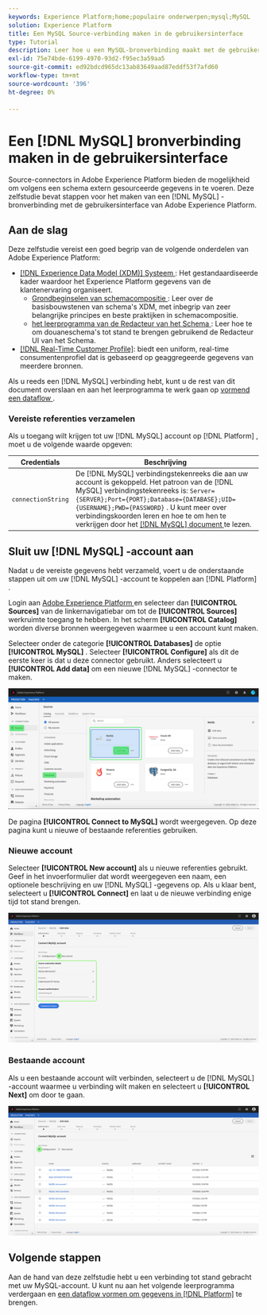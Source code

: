 ```yaml
---
keywords: Experience Platform;home;populaire onderwerpen;mysql;MySQL
solution: Experience Platform
title: Een MySQL Source-verbinding maken in de gebruikersinterface
type: Tutorial
description: Leer hoe u een MySQL-bronverbinding maakt met de gebruikersinterface van Adobe Experience Platform.
exl-id: 75e74bde-6199-4970-93d2-f95ec3a59aa5
source-git-commit: ed92bdcd965dc13ab83649aad87eddf53f7afd60
workflow-type: tm+mt
source-wordcount: '396'
ht-degree: 0%

---
```


# Een [!DNL MySQL] bronverbinding maken in de gebruikersinterface

Source-connectors in Adobe Experience Platform bieden de mogelijkheid om volgens een schema extern gesourceerde gegevens in te voeren. Deze zelfstudie bevat stappen voor het maken van een [!DNL MySQL] -bronverbinding met de gebruikersinterface van Adobe Experience Platform.

## Aan de slag

Deze zelfstudie vereist een goed begrip van de volgende onderdelen van Adobe Experience Platform:

* [[!DNL Experience Data Model (XDM)]  Systeem ](../../../../../xdm/home.md): Het gestandaardiseerde kader waardoor het Experience Platform gegevens van de klantenervaring organiseert.
   * [ Grondbeginselen van schemacompositie ](../../../../../xdm/schema/composition.md): Leer over de basisbouwstenen van schema&#39;s XDM, met inbegrip van zeer belangrijke principes en beste praktijken in schemacompositie.
   * [ het leerprogramma van de Redacteur van het Schema ](../../../../../xdm/tutorials/create-schema-ui.md): Leer hoe te om douaneschema&#39;s tot stand te brengen gebruikend de Redacteur UI van het Schema.
* [[!DNL Real-Time Customer Profile]](../../../../../profile/home.md): biedt een uniform, real-time consumentenprofiel dat is gebaseerd op geaggregeerde gegevens van meerdere bronnen.

Als u reeds een [!DNL MySQL] verbinding hebt, kunt u de rest van dit document overslaan en aan het leerprogramma te werk gaan op [ vormend een dataflow ](../../dataflow/databases.md).

### Vereiste referenties verzamelen

Als u toegang wilt krijgen tot uw [!DNL MySQL] account op [!DNL Platform] , moet u de volgende waarde opgeven:

| Credentials | Beschrijving |
| ---------- | ----------- |
| `connectionString` | De [!DNL MySQL] verbindingstekenreeks die aan uw account is gekoppeld. Het patroon van de [!DNL MySQL] verbindingstekenreeks is: `Server={SERVER};Port={PORT};Database={DATABASE};UID={USERNAME};PWD={PASSWORD}` . U kunt meer over verbindingskoorden leren en hoe te om hen te verkrijgen door het [[!DNL MySQL]  document ](https://dev.mysql.com/doc/connector-net/en/connector-net-connections-string.html) te lezen. |

## Sluit uw [!DNL MySQL] -account aan

Nadat u de vereiste gegevens hebt verzameld, voert u de onderstaande stappen uit om uw [!DNL MySQL] -account te koppelen aan [!DNL Platform] .

Login aan [ Adobe Experience Platform ](https://platform.adobe.com) en selecteer dan **[!UICONTROL Sources]** van de linkernavigatiebar om tot de **[!UICONTROL Sources]** werkruimte toegang te hebben. In het scherm **[!UICONTROL Catalog]** worden diverse bronnen weergegeven waarmee u een account kunt maken.

Selecteer onder de categorie **[!UICONTROL Databases]** de optie **[!UICONTROL MySQL]** . Selecteer **[!UICONTROL Configure]** als dit de eerste keer is dat u deze connector gebruikt. Anders selecteert u **[!UICONTROL Add data]** om een nieuwe [!DNL MySQL] -connector te maken.

![](../../../../images/tutorials/create/my-sql/catalog.png)

De pagina **[!UICONTROL Connect to MySQL]** wordt weergegeven. Op deze pagina kunt u nieuwe of bestaande referenties gebruiken.

### Nieuwe account

Selecteer **[!UICONTROL New account]** als u nieuwe referenties gebruikt. Geef in het invoerformulier dat wordt weergegeven een naam, een optionele beschrijving en uw [!DNL MySQL] -gegevens op. Als u klaar bent, selecteert u **[!UICONTROL Connect]** en laat u de nieuwe verbinding enige tijd tot stand brengen.

![](../../../../images/tutorials/create/my-sql/new.png)

### Bestaande account

Als u een bestaande account wilt verbinden, selecteert u de [!DNL MySQL] -account waarmee u verbinding wilt maken en selecteert u **[!UICONTROL Next]** om door te gaan.

![](../../../../images/tutorials/create/my-sql/existing.png)

## Volgende stappen

Aan de hand van deze zelfstudie hebt u een verbinding tot stand gebracht met uw MySQL-account. U kunt nu aan het volgende leerprogramma verdergaan en [ een dataflow vormen om gegevens in  [!DNL Platform]](../../dataflow/databases.md) te brengen.
